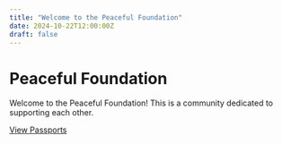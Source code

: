 ```yaml
---
title: "Welcome to the Peaceful Foundation"
date: 2024-10-22T12:00:00Z
draft: false
---
```


# Peaceful Foundation

Welcome to the Peaceful Foundation! This is a community dedicated to supporting each other.

[View Passports](/passports/)
